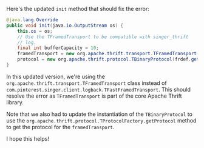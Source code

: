Here's the updated `init` method that should fix the error:
```java
@java.lang.Override
public void init(java.io.OutputStream os) {
    this.os = os;
    // Use the TFramedTransport to be compatible with singer_thrift
    // log.
    final int bufferCapacity = 10;
    framedTransport = new org.apache.thrift.transport.TFramedTransport(new org.apache.thrift.transport.TIOStreamTransport(os));
    protocol = new org.apache.thrift.protocol.TBinaryProtocol(frdef.getDef(framedTransport));
}
```
In this updated version, we're using the `org.apache.thrift.transport.TFramedTransport` class instead of `com.pinterest.singer.client.logback.TFastFramedTransport`. This should resolve the error as `TFramedTransport` is part of the core Apache Thrift library.

Note that we also had to update the instantiation of the `TBinaryProtocol` to use the `org.apache.thrift.protocol.TProtocolFactory.getProtocol` method to get the protocol for the `framedTransport`.

I hope this helps!